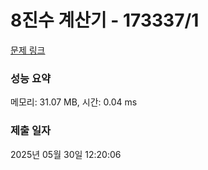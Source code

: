 # 8진수 계산기 - 173337/1 

[문제 링크](https://level.goorm.io/exam/173337/8%EC%A7%84%EC%88%98-%EA%B3%84%EC%82%B0%EA%B8%B0/quiz/1) 

### 성능 요약

메모리: 31.07 MB, 시간: 0.04 ms

### 제출 일자

2025년 05월 30일 12:20:06

